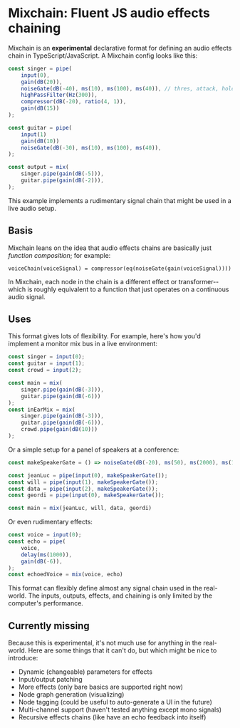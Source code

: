 # Mixchain: Fluent JS audio effects chaining

Mixchain is an **experimental** declarative format for defining an audio effects chain in TypeScript/JavaScript. A Mixchain config looks like this:

```js
const singer = pipe(
    input(0),
    gain(dB(20)),
    noiseGate(dB(-40), ms(10), ms(100), ms(40)), // thres, attack, hold, release
    highPassFilter(Hz(300)),
    compressor(dB(-20), ratio(4, 1)),
    gain(dB(15))
);

const guitar = pipe(
    input(1)
    gain(dB(10))
    noiseGate(dB(-30), ms(10), ms(100), ms(40)),
);

const output = mix(
    singer.pipe(gain(dB(-5))),
    guitar.pipe(gain(dB(-2))),
);
```

This example implements a rudimentary signal chain that might be used in a live audio setup.

## Basis

Mixchain leans on the idea that audio effects chains are basically just _function composition_; for example:

```
voiceChain(voiceSignal) = compressor(eq(noiseGate(gain(voiceSignal))))
```

In Mixchain, each node in the chain is a different effect or transformer--which is roughly equivalent to a function that just operates on a continuous audio signal.

## Uses

This format gives lots of flexibility. For example, here's how you'd implement a monitor mix bus in a live environment:

```js
const singer = input(0);
const guitar = input(1);
const crowd = input(2);

const main = mix(
    singer.pipe(gain(dB(-3))),
    guitar.pipe(gain(dB(-6)))
);
const inEarMix = mix(
    singer.pipe(gain(dB(-3))),
    guitar.pipe(gain(dB(-6))),
    crowd.pipe(gain(dB(10)))
);
```

Or a simple setup for a panel of speakers at a conference:

```js
const makeSpeakerGate = () => noiseGate(dB(-20), ms(50), ms(2000), ms(1000));

const jeanLuc = pipe(input(0), makeSpeakerGate());
const will = pipe(input(1), makeSpeakerGate());
const data = pipe(input(2), makeSpeakerGate());
const geordi = pipe(input(0), makeSpeakerGate());

const main = mix(jeanLuc, will, data, geordi)
```

Or even rudimentary effects:

```js
const voice = input(0);
const echo = pipe(
    voice,
    delay(ms(1000)),
    gain(dB(-6)),
);
const echoedVoice = mix(voice, echo)
```

This format can flexibly define almost any signal chain used in the real-world. The inputs, outputs, effects, and chaining is only limited by the computer's performance.

## Currently missing

Because this is experimental, it's not much use for anything in the real-world. Here are some things that it can't do, but which might be nice to introduce:

- Dynamic (changeable) parameters for effects
- Input/output patching
- More effects (only bare basics are supported right now)
- Node graph generation (visualizing)
- Node tagging (could be useful to auto-generate a UI in the future)
- Multi-channel support (haven't tested anything except mono signals)
- Recursive effects chains (like have an echo feedback into itself)
